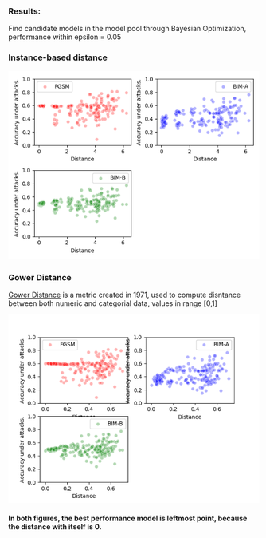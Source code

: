 ### Results:

Find candidate models in the model pool through Bayesian Optimization, performance within epsilon = 0.05

### Instance-based distance

![Instance distance](https://github.com/ai-se/Patrick_Rui/blob/master/Rui/instance_distance.png)


### Gower Distance

[Gower Distance](https://www.google.com) is a metric created in 1971, used to compute disntance between both numeric and categorial data, values in range [0,1]

![Gower distance](https://github.com/ai-se/Patrick_Rui/blob/master/Rui/gower_distance.png)


#### In both figures, the best performance model is leftmost point, because the distance with itself is 0.
